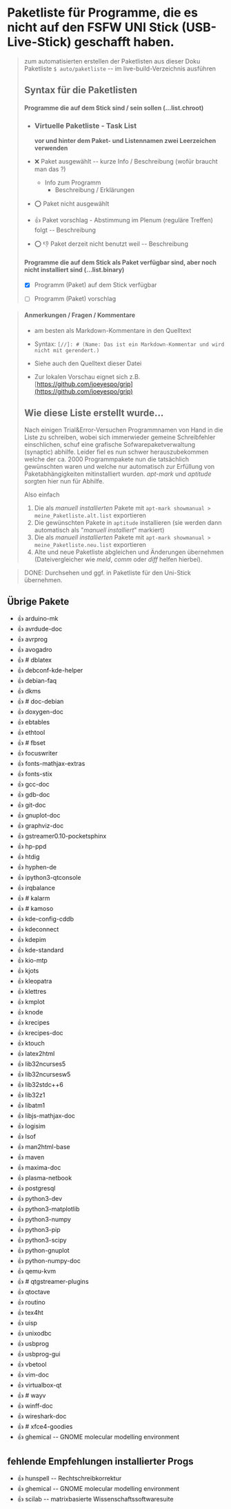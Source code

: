 [//]: # (Das ist ein Markdown-Kommentar; Text wird nicht gerendert)
[//]: # (Carsten: Vorschlag: wir können diese Syntax nutzen, um Kommentare in die Liste zu schreiben, ohne die Markdown-Synax zu zerstören.)


# Paketliste für Programme, die es nicht auf den FSFW UNI Stick (USB-Live-Stick) geschafft haben.

>  zum automatisierten erstellen der Paketlisten aus dieser Doku Paketliste
>  ` $ auto/paketliste `   --  im live-build-Verzeichnis ausführen
>
>
> ##  Syntax für die Paketlisten
>
> #### Programme die auf dem Stick sind / sein sollen (...list.chroot)
>
> - ###  Virtuelle Paketliste  - Task List
>
>     __vor und hinter dem Paket- und Listennamen zwei Leerzeichen verwenden__
>
> - :x:  Paket ausgewählt  -- kurze Info / Beschreibung (wofür braucht man das ?)
>	- Info zum Programm
>	  - Beschreibung / Erklärungen
>
> - :o:  Paket nicht ausgewählt
>
> - :+1:  Paket vorschlag - Abstimmung im Plenum (reguläre Treffen) folgt 	-- Beschreibung
>
> - :o: :-1:  Paket derzeit nicht benutzt weil 	-- Beschreibung
>
> #### Programme die auf dem Stick als Paket verfügbar sind, aber noch nicht installiert sind (...list.binary)
>
> - [x]  Programm (Paket) auf dem Stick verfügbar 
>
> - [ ]  Programm (Paket) vorschlag 
>
[//]: # (Carsten: Ich verstehe noch nicht ganz den Sinn, Pakete auf dem Stick vorzuhalten, aber sie noch nicht zu installieren)
[//]: # (Gerd: Firmware, Treiber z.B. Grafik Nvidia gibt es in verschiedenen varianten und können untereinander kollidieren, leichteres anpassen auch ohne Netz - nur im "persistence mode" bleiben die geänderten Einstellung erhalten )
>
> #### Anmerkungen / Fragen / Kommentare
> - am besten als Markdown-Kommentare in den Quelltext
> - Syntax:
>  `[//]: # (Name: Das ist ein Markdown-Kommentar und wird nicht mit gerendert.)`
>
> - Siehe auch den Quelltext dieser Datei
> - Zur lokalen Vorschau eignet sich z.B. [https://github.com/joeyespo/grip](https://github.com/joeyespo/grip)
> 
> ## Wie diese Liste erstellt wurde...
> 
> Nach einigen Trial&Error-Versuchen Programmnamen von Hand in die Liste zu schreiben, wobei sich immerwieder gemeine Schreibfehler einschlichen, schuf eine grafische Sofwarepaketverwaltung (synaptic) abhilfe. Leider fiel es nun schwer herauszubekommen welche der ca. 2000 Programmpakete nun die tatsächlich gewünschten waren und welche nur automatisch zur Erfüllung von Paketabhängigkeiten mitinstalliert wurden. *apt-mark* und *aptitude* sorgten hier nun für Abhilfe.
> 
> Also einfach
> 
> 1. Die als *manuell installierten* Pakete mit `apt-mark showmanual > meine_Paketliste.alt.list` exportieren
> 2. Die gewünschten Pakete in `aptitude` installieren (sie werden dann automatisch als "*manuell installiert*" markiert)
> 3. Die als *manuell installierten* Pakete mit `apt-mark showmanual > meine_Paketliste.neu.list` exportieren
> 3. Alte und neue Paketliste abgleichen und Änderungen übernehmen (Dateivergleicher wie *meld*, *comm* oder *diff* helfen hierbei).

> DONE: Durchsehen und ggf. in Paketliste für den Uni-Stick übernehmen.


##  Übrige Pakete

- :+1:  arduino-mk  
- :+1:  avrdude-doc  
- :+1:  avrprog  
- :+1:  avogadro  
- :+1:  # dblatex  
- :+1:  debconf-kde-helper  
- :+1:  debian-faq  
- :+1:  dkms  
- :+1:  # doc-debian  
- :+1:  doxygen-doc  
- :+1:  ebtables  
- :+1:  ethtool  
- :+1:  # fbset  
- :+1:  focuswriter  
- :+1:  fonts-mathjax-extras  
- :+1:  fonts-stix  
- :+1:  gcc-doc  
- :+1:  gdb-doc  
- :+1:  git-doc  
- :+1:  gnuplot-doc  
- :+1:  graphviz-doc  
- :+1:  gstreamer0.10-pocketsphinx  
- :+1:  hp-ppd  
- :+1:  htdig  
- :+1:  hyphen-de  
- :+1:  ipython3-qtconsole  
- :+1:  irqbalance  
- :+1:  # kalarm  
- :+1:  # kamoso  
- :+1:  kde-config-cddb  
- :+1:  kdeconnect  
- :+1:  kdepim  
- :+1:  kde-standard  
- :+1:  kio-mtp  
- :+1:  kjots  
- :+1:  kleopatra  
- :+1:  klettres  
- :+1:  kmplot  
- :+1:  knode  
- :+1:  krecipes  
- :+1:  krecipes-doc  
- :+1:  ktouch  
- :+1:  latex2html  
- :+1:  lib32ncurses5  
- :+1:  lib32ncursesw5  
- :+1:  lib32stdc++6  
- :+1:  lib32z1  
- :+1:  libatm1  
- :+1:  libjs-mathjax-doc  
- :+1:  logisim  
- :+1:  lsof  
- :+1:  man2html-base  
- :+1:  maven  
- :+1:  maxima-doc  
- :+1:  plasma-netbook  
- :+1:  postgresql  
- :+1:  python3-dev  
- :+1:  python3-matplotlib  
- :+1:  python3-numpy  
- :+1:  python3-pip  
- :+1:  python3-scipy  
- :+1:  python-gnuplot  
- :+1:  python-numpy-doc  
- :+1:  qemu-kvm  
- :+1:  # qtgstreamer-plugins  
- :+1:  qtoctave  
- :+1:  routino  
- :+1:  tex4ht  
- :+1:  uisp  
- :+1:  unixodbc  
- :+1:  usbprog  
- :+1:  usbprog-gui  
- :+1:  vbetool  
- :+1:  vim-doc  
- :+1:  virtualbox-qt  
- :+1:  # wayv  
- :+1:  winff-doc  
- :+1:  wireshark-doc  
- :+1:  # xfce4-goodies  
- :+1:  ghemical  -- GNOME molecular modelling environment


##  fehlende Empfehlungen installierter Progs

- :+1:  hunspell  -- Rechtschreibkorrektur
- :+1:  ghemical  -- GNOME molecular modelling environment
- :+1:  scilab  -- matrixbasierte Wissenschaftssoftwaresuite
